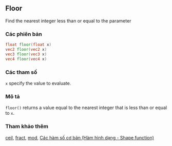 ## Floor
Find the nearest integer less than or equal to the parameter

### Các phiên bản
```glsl
float floor(float x)  
vec2 floor(vec2 x)  
vec3 floor(vec3 x)  
vec4 floor(vec4 x)
```

### Các tham số
```x``` specify the value to evaluate.

### Mô tả
```floor()``` returns a value equal to the nearest integer that is less than or equal to ```x```.

<div class="simpleFunction" data="y = floor(x); "></div>

### Tham khảo thêm
[ceil](/glossary/?lan=vi&search=ceil), [fract](/glossary/?lan=vi&search=fract), [mod](/glossary/?lan=vi&search=mod), [Các hàm số cơ bản (Hàm hình dạng - Shape function)](/05/?lan=vi)

